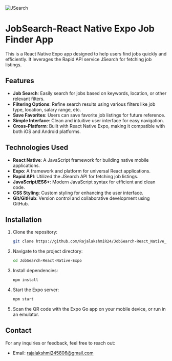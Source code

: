 ![JSearch](https://github.com/RajalakshmiR24/JobSearch-React_Native_Expo_Job_Finder_App/assets/127002476/8e55a3f5-f7da-4b27-8271-3a11557757a0)

# JobSearch-React Native Expo Job Finder App

This is a React Native Expo app designed to help users find jobs quickly and efficiently. It leverages the Rapid API service JSearch for fetching job listings.

## Features

- **Job Search**: Easily search for jobs based on keywords, location, or other relevant filters.
- **Filtering Options**: Refine search results using various filters like job type, location, salary range, etc.
- **Save Favorites**: Users can save favorite job listings for future reference.
- **Simple Interface**: Clean and intuitive user interface for easy navigation.
- **Cross-Platform**: Built with React Native Expo, making it compatible with both iOS and Android platforms.

## Technologies Used

- **React Native**: A JavaScript framework for building native mobile applications.
- **Expo**: A framework and platform for universal React applications.
- **Rapid API**: Utilized the JSearch API for fetching job listings.
- **JavaScript/ES6+**: Modern JavaScript syntax for efficient and clean code.
- **CSS Styling**: Custom styling for enhancing the user interface.
- **Git/GitHub**: Version control and collaborative development using GitHub.

## Installation

1. Clone the repository:

    ```bash
    git clone https://github.com/RajalakshmiR24/JobSearch-React_Native_Expo_Job_Finder_App
2. Navigate to the project directory:

    ```bash
    cd JobSearch-React-Native-Expo
3. Install dependencies:
    ```bash
    npm install
4. Start the Expo server:

    ```bash
    npm start
5. Scan the QR code with the Expo Go app on your mobile device, or run in an emulator.

## Contact
For any inquiries or feedback, feel free to reach out:

- Email: rajalakshmi245806@gmail.com





